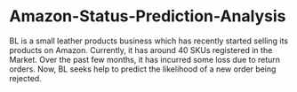 # Amazon-Status-Prediction-Analysis
BL is a small leather products business which has recently started selling its products on Amazon. Currently, it has around 40 SKUs registered in the  Market. Over the past few months, it has incurred some loss due to return orders. Now, BL seeks help to predict the likelihood of a new order being rejected. 

